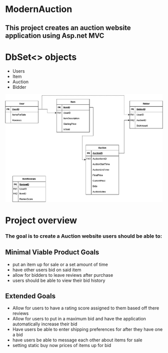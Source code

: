 # ModernAuction
## This project creates an auction website application using Asp.net MVC

# DbSet<> objects                     
- Users
- Item
- Auction
- Bidder

![My Image](data-base.jpg)

# Project overview
### The goal is to create a Auction website users should be able to:

## Minimal Viable Product Goals
- put an item up for sale or a set amount of time
- have other users bid on said item
- allow for bidders to leave reviews after purchase
- users should be able to view their bid history

## Extended Goals
- Allow for users to have a rating score assigned to them based off there reviews
- Allow for users to put in a maximum bid and have the application automatically increase their bid
- Have users be able to enter shipping preferences for after they have one a bid
- have users be able to message each other about items for sale
- setting static buy now prices of items up for bid


